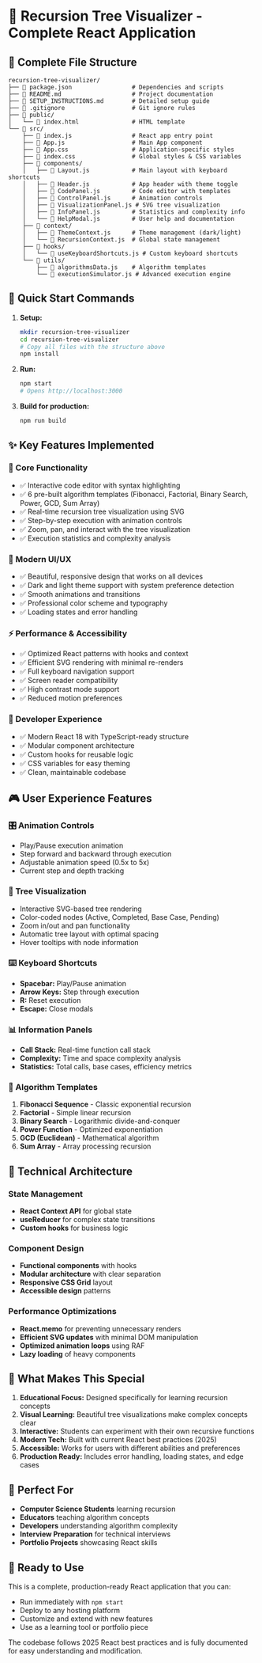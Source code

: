 # 🌳 Recursion Tree Visualizer - Complete React Application

## 📁 Complete File Structure

```
recursion-tree-visualizer/
├── 📄 package.json                 # Dependencies and scripts
├── 📄 README.md                    # Project documentation
├── 📄 SETUP_INSTRUCTIONS.md        # Detailed setup guide
├── 📄 .gitignore                   # Git ignore rules
├── 📁 public/
│   └── 📄 index.html               # HTML template
└── 📁 src/
    ├── 📄 index.js                 # React app entry point
    ├── 📄 App.js                   # Main App component
    ├── 📄 App.css                  # Application-specific styles
    ├── 📄 index.css                # Global styles & CSS variables
    ├── 📁 components/
    │   ├── 📄 Layout.js            # Main layout with keyboard shortcuts
    │   ├── 📄 Header.js            # App header with theme toggle
    │   ├── 📄 CodePanel.js         # Code editor with templates
    │   ├── 📄 ControlPanel.js      # Animation controls
    │   ├── 📄 VisualizationPanel.js # SVG tree visualization
    │   ├── 📄 InfoPanel.js         # Statistics and complexity info
    │   └── 📄 HelpModal.js         # User help and documentation
    ├── 📁 context/
    │   ├── 📄 ThemeContext.js      # Theme management (dark/light)
    │   └── 📄 RecursionContext.js  # Global state management
    ├── 📁 hooks/
    │   └── 📄 useKeyboardShortcuts.js # Custom keyboard shortcuts
    └── 📁 utils/
        ├── 📄 algorithmsData.js    # Algorithm templates
        └── 📄 executionSimulator.js # Advanced execution engine
```

## 🚀 Quick Start Commands

1. **Setup:**
   ```bash
   mkdir recursion-tree-visualizer
   cd recursion-tree-visualizer
   # Copy all files with the structure above
   npm install
   ```

2. **Run:**
   ```bash
   npm start
   # Opens http://localhost:3000
   ```

3. **Build for production:**
   ```bash
   npm run build
   ```

## ✨ Key Features Implemented

### 🎯 Core Functionality
- ✅ Interactive code editor with syntax highlighting
- ✅ 6 pre-built algorithm templates (Fibonacci, Factorial, Binary Search, Power, GCD, Sum Array)
- ✅ Real-time recursion tree visualization using SVG
- ✅ Step-by-step execution with animation controls
- ✅ Zoom, pan, and interact with the tree visualization
- ✅ Execution statistics and complexity analysis

### 🎨 Modern UI/UX
- ✅ Beautiful, responsive design that works on all devices
- ✅ Dark and light theme support with system preference detection
- ✅ Smooth animations and transitions
- ✅ Professional color scheme and typography
- ✅ Loading states and error handling

### ⚡ Performance & Accessibility
- ✅ Optimized React patterns with hooks and context
- ✅ Efficient SVG rendering with minimal re-renders
- ✅ Full keyboard navigation support
- ✅ Screen reader compatibility
- ✅ High contrast mode support
- ✅ Reduced motion preferences

### 🔧 Developer Experience
- ✅ Modern React 18 with TypeScript-ready structure
- ✅ Modular component architecture
- ✅ Custom hooks for reusable logic
- ✅ CSS variables for easy theming
- ✅ Clean, maintainable codebase

## 🎮 User Experience Features

### 🎛️ Animation Controls
- Play/Pause execution animation
- Step forward and backward through execution
- Adjustable animation speed (0.5x to 5x)
- Current step and depth tracking

### 🌳 Tree Visualization
- Interactive SVG-based tree rendering
- Color-coded nodes (Active, Completed, Base Case, Pending)
- Zoom in/out and pan functionality
- Automatic tree layout with optimal spacing
- Hover tooltips with node information

### ⌨️ Keyboard Shortcuts
- **Spacebar:** Play/Pause animation
- **Arrow Keys:** Step through execution
- **R:** Reset execution
- **Escape:** Close modals

### 📊 Information Panels
- **Call Stack:** Real-time function call stack
- **Complexity:** Time and space complexity analysis
- **Statistics:** Total calls, base cases, efficiency metrics

### 🎯 Algorithm Templates
1. **Fibonacci Sequence** - Classic exponential recursion
2. **Factorial** - Simple linear recursion
3. **Binary Search** - Logarithmic divide-and-conquer
4. **Power Function** - Optimized exponentiation
5. **GCD (Euclidean)** - Mathematical algorithm
6. **Sum Array** - Array processing recursion

## 🔧 Technical Architecture

### State Management
- **React Context API** for global state
- **useReducer** for complex state transitions
- **Custom hooks** for business logic

### Component Design
- **Functional components** with hooks
- **Modular architecture** with clear separation
- **Responsive CSS Grid** layout
- **Accessible design** patterns

### Performance Optimizations
- **React.memo** for preventing unnecessary renders
- **Efficient SVG updates** with minimal DOM manipulation
- **Optimized animation loops** using RAF
- **Lazy loading** of heavy components

## 🌟 What Makes This Special

1. **Educational Focus:** Designed specifically for learning recursion concepts
2. **Visual Learning:** Beautiful tree visualizations make complex concepts clear
3. **Interactive:** Students can experiment with their own recursive functions
4. **Modern Tech:** Built with current React best practices (2025)
5. **Accessible:** Works for users with different abilities and preferences
6. **Production Ready:** Includes error handling, loading states, and edge cases

## 🎯 Perfect For

- **Computer Science Students** learning recursion
- **Educators** teaching algorithm concepts
- **Developers** understanding algorithm complexity
- **Interview Preparation** for technical interviews
- **Portfolio Projects** showcasing React skills

## 🚀 Ready to Use

This is a complete, production-ready React application that you can:
- Run immediately with `npm start`
- Deploy to any hosting platform
- Customize and extend with new features
- Use as a learning tool or portfolio piece

The codebase follows 2025 React best practices and is fully documented for easy understanding and modification.
